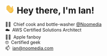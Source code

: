 <h1><img  src="https://raw.githubusercontent.com/ianjukes/ianjukes/main/assets/animated_hi.gif" height="30px" width="30px">&nbsp;Hey there, I'm Ian!</h1>

👨‍🍳&nbsp;&nbsp;Chief cook and bottle-washer [@Noomedia](https://github.com/noomedia/) </br>
☁️&nbsp;&nbsp;AWS Certified Solutions Architect </br>
🧑‍💻&nbsp;&nbsp;Apple fanboy </br>
🤓&nbsp;&nbsp;Certified geek </br>
📫&nbsp;&nbsp;[ian@noomedia.com](mailto:ian@noomedia.com) </br>
